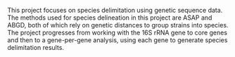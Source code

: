 This project focuses on species delimitation using genetic sequence data. The methods used for species delineation in this project are ASAP and ABGD, both of which rely on genetic distances to group strains into species. The project progresses from working with the 16S rRNA gene to core genes and then to a gene-per-gene analysis, using each gene to generate species delimitation results. 

